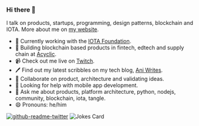 ### Hi there 👋

I talk on products, startups, programming, design patterns, blockchain and IOTA.
More about me on [my website](https://anirudha.dev).

- 🔭  Currently working with the [IOTA Foundation](https://github.com/iotaledger).
- 🌱  Building blockchain based products in fintech, edtech and supply chain at [Acyclic](https://github.com/acycliclabs). 
- 📹  Check out me live on [Twitch](https://www.twitch.tv/iotadev).
- 🖊  Find out my latest scribbles on my tech blog, [Ani Writes](https://blog.anirudha.dev).
- 👯  Collaborate on product, architecture and validating ideas.
- 🤔  Looking for help with mobile app development.
- 💬  Ask me about products, platform architecture, python, nodejs, community, blockchain, iota, tangle.
- 😄  Pronouns: he/him

[![github-readme-twitter](https://github-readme-twitter.gazf.vercel.app/api?id=kranirudha)](https://twitter.com/kranirudha) ![Jokes Card](https://readme-jokes.vercel.app/api)
